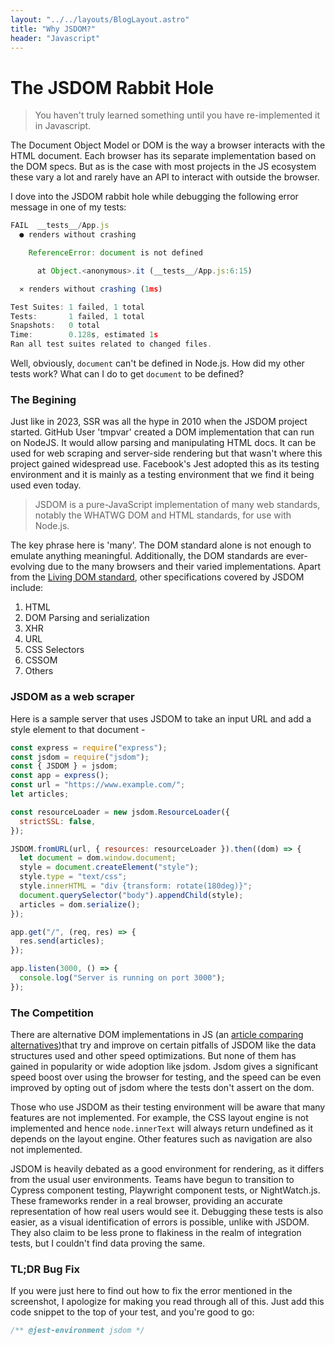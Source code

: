 ```yaml
---
layout: "../../layouts/BlogLayout.astro"
title: "Why JSDOM?"
header: "Javascript"
---
```


# The JSDOM Rabbit Hole

> You haven't truly learned something until you have re-implemented it in Javascript.

The Document Object Model or DOM is the way a browser interacts with the HTML document. Each browser has its separate implementation based on the DOM specs. But as is the case with most projects in the JS ecosystem these vary a lot and rarely have an API to interact with outside the browser.

I dove into the JSDOM rabbit hole while debugging the following error message in one of my tests:

```javascript
FAIL  __tests__/App.js
  ● renders without crashing

    ReferenceError: document is not defined

      at Object.<anonymous>.it (__tests__/App.js:6:15)

  ✕ renders without crashing (1ms)

Test Suites: 1 failed, 1 total
Tests:       1 failed, 1 total
Snapshots:   0 total
Time:        0.128s, estimated 1s
Ran all test suites related to changed files.
```

Well, obviously, `document` can't be defined in Node.js. How did my other tests work? What can I do to get `document` to be defined?

### The Begining

Just like in 2023, SSR was all the hype in 2010 when the JSDOM project started. GitHub User 'tmpvar' created a DOM implementation that can run on NodeJS. It would allow parsing and manipulating HTML docs. It can be used for web scraping and server-side rendering but that wasn't where this project gained widespread use. Facebook's Jest adopted this as its testing environment and it is mainly as a testing environment that we find it being used even today.

> JSDOM is a pure-JavaScript implementation of many web standards, notably the WHATWG DOM and HTML standards, for use with Node.js.

The key phrase here is 'many'. The DOM standard alone is not enough to emulate anything meaningful. Additionally, the DOM standards are ever-evolving due to the many browsers and their varied implementations. Apart from the [Living DOM standard](https://dom.spec.whatwg.org/), other specifications covered by JSDOM include:

1. HTML
2. DOM Parsing and serialization
3. XHR
4. URL
5. CSS Selectors
6. CSSOM
7. Others

### JSDOM as a web scraper

Here is a sample server that uses JSDOM to take an input URL and add a style element to that document -

```javascript
const express = require("express");
const jsdom = require("jsdom");
const { JSDOM } = jsdom;
const app = express();
const url = "https://www.example.com/";
let articles;

const resourceLoader = new jsdom.ResourceLoader({
  strictSSL: false,
});

JSDOM.fromURL(url, { resources: resourceLoader }).then((dom) => {
  let document = dom.window.document;
  style = document.createElement("style");
  style.type = "text/css";
  style.innerHTML = "div {transform: rotate(180deg)}";
  document.querySelector("body").appendChild(style);
  articles = dom.serialize();
});

app.get("/", (req, res) => {
  res.send(articles);
});

app.listen(3000, () => {
  console.log("Server is running on port 3000");
});
```

### The Competition

There are alternative DOM implementations in JS (an [article comparing alternatives](https://webreflection.medium.com/linkedom-a-jsdom-alternative-53dd8f699311))that try and improve on certain pitfalls of JSDOM like the data structures used and other speed optimizations. But none of them has gained in popularity or wide adoption like jsdom. Jsdom gives a significant speed boost over using the browser for testing, and the speed can be even improved by opting out of jsdom where the tests don't assert on the dom.

Those who use JSDOM as their testing environment will be aware that many features are not implemented. For example, the CSS layout engine is not implemented and hence `node.innerText` will always return undefined as it depends on the layout engine. Other features such as navigation are also not implemented.

JSDOM is heavily debated as a good environment for rendering, as it differs from the usual user environments. Teams have begun to transition to Cypress component testing, Playwright component tests, or NightWatch.js. These frameworks render in a real browser, providing an accurate representation of how real users would see it. Debugging these tests is also easier, as a visual identification of errors is possible, unlike with JSDOM. They also claim to be less prone to flakiness in the realm of integration tests, but I couldn't find data proving the same.

### TL;DR Bug Fix

If you were just here to find out how to fix the error mentioned in the screenshot, I apologize for making you read through all of this. Just add this code snippet to the top of your test, and you're good to go:

```javascript
/** @jest-environment jsdom */
```
